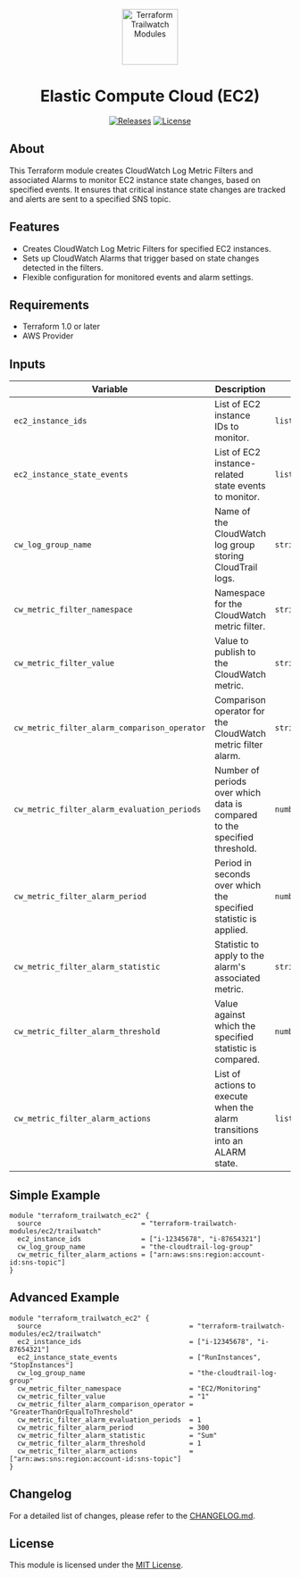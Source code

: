 <p align="center">
  <a href="https://github.com/terraform-trailwatch-modules" title="Terraform Trailwatch Modules"><img src="https://raw.githubusercontent.com/terraform-trailwatch-modules/art/refs/heads/main/logo.jpg" height="100" alt="Terraform Trailwatch Modules"></a>
</p>

<h1 align="center">Elastic Compute Cloud (EC2)</h1>

<p align="center">
  <a href="https://github.com/terraform-trailwatch-modules/terraform-trailwatch-ec2/releases" title="Releases"><img src="https://img.shields.io/badge/Release-1.0.1-1d1d1d?style=for-the-badge" alt="Releases"></a>
  <a href="https://github.com/terraform-trailwatch-modules/terraform-trailwatch-ec2/blob/main/LICENSE" title="License"><img src="https://img.shields.io/badge/License-MIT-1d1d1d?style=for-the-badge" alt="License"></a>
</p>

## About
This Terraform module creates CloudWatch Log Metric Filters and associated Alarms to monitor EC2 instance state changes, based on specified events. It ensures that critical instance state changes are tracked and alerts are sent to a specified SNS topic.

## Features
- Creates CloudWatch Log Metric Filters for specified EC2 instances.
- Sets up CloudWatch Alarms that trigger based on state changes detected in the filters.
- Flexible configuration for monitored events and alarm settings.

## Requirements
- Terraform 1.0 or later
- AWS Provider

## Inputs

| Variable                                      | Description                                                                                          | Type           | Default                                                   |
|-----------------------------------------------|------------------------------------------------------------------------------------------------------|----------------|-----------------------------------------------------------|
| `ec2_instance_ids`                            | List of EC2 instance IDs to monitor.                                                                 | `list(string)` | n/a                                                       |
| `ec2_instance_state_events`                   | List of EC2 instance-related state events to monitor.                                                | `list(string)` | `["RunInstances", "StopInstances", "StartInstances", "TerminateInstances"]` |
| `cw_log_group_name`                           | Name of the CloudWatch log group storing CloudTrail logs.                                            | `string`       | n/a                                                       |
| `cw_metric_filter_namespace`                  | Namespace for the CloudWatch metric filter.                                                          | `string`       | `EC2/Monitoring`                                          |
| `cw_metric_filter_value`                      | Value to publish to the CloudWatch metric.                                                           | `string`       | `1`                                                       |
| `cw_metric_filter_alarm_comparison_operator`  | Comparison operator for the CloudWatch metric filter alarm.                                          | `string`       | `GreaterThanOrEqualToThreshold`                           |
| `cw_metric_filter_alarm_evaluation_periods`   | Number of periods over which data is compared to the specified threshold.                            | `number`       | `1`                                                       |
| `cw_metric_filter_alarm_period`               | Period in seconds over which the specified statistic is applied.                                     | `number`       | `300`                                                     |
| `cw_metric_filter_alarm_statistic`            | Statistic to apply to the alarm's associated metric.                                                 | `string`       | `Sum`                                                     |
| `cw_metric_filter_alarm_threshold`            | Value against which the specified statistic is compared.                                             | `number`       | `1`                                                       |
| `cw_metric_filter_alarm_actions`              | List of actions to execute when the alarm transitions into an ALARM state.                           | `list(string)` | `[]`                                                      |

## Simple Example
```hcl
module "terraform_trailwatch_ec2" {
  source                         = "terraform-trailwatch-modules/ec2/trailwatch"
  ec2_instance_ids               = ["i-12345678", "i-87654321"]
  cw_log_group_name              = "the-cloudtrail-log-group"
  cw_metric_filter_alarm_actions = ["arn:aws:sns:region:account-id:sns-topic"]
}
```

## Advanced Example
```hcl
module "terraform_trailwatch_ec2" {
  source                                     = "terraform-trailwatch-modules/ec2/trailwatch"
  ec2_instance_ids                           = ["i-12345678", "i-87654321"]
  ec2_instance_state_events                  = ["RunInstances", "StopInstances"]
  cw_log_group_name                          = "the-cloudtrail-log-group"
  cw_metric_filter_namespace                 = "EC2/Monitoring"
  cw_metric_filter_value                     = "1"
  cw_metric_filter_alarm_comparison_operator = "GreaterThanOrEqualToThreshold"
  cw_metric_filter_alarm_evaluation_periods  = 1
  cw_metric_filter_alarm_period              = 300
  cw_metric_filter_alarm_statistic           = "Sum"
  cw_metric_filter_alarm_threshold           = 1
  cw_metric_filter_alarm_actions             = ["arn:aws:sns:region:account-id:sns-topic"]
}
```

## Changelog
For a detailed list of changes, please refer to the [CHANGELOG.md](CHANGELOG.md).

## License
This module is licensed under the [MIT License](LICENSE).
